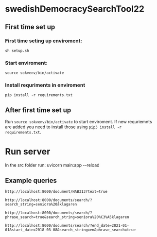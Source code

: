 # swedishDemocracySearchTool22

## First time set up
### First time seting up enviroment:
`sh setup.sh`

### Start enviroment:
`source sokvenv/bin/activate`

### Install requriments in enviroment
`pip install -r requirements.txt`

## After first time set up
Run `source sokvenv/bin/activate` to start enviroment. If new requriemnts are added you need to install those using `pip3 install -r requirements.txt`.

# Run server
In the src folder run:
uvicorn main:app --reload

## Example queries

`http://localhost:8000/document/HAB313?text=true`

`http://localhost:8000/documents/search/?search_string=seniora%20åklagaren`

`http://localhost:8000/documents/search/?phrase_search=true&search_string=seniora%20%C3%A5klagaren`

`http://localhost:8000/documents/search/?end_date=2021-01-01&start_date=2018-03-08&search_string=en&phrase_search=true`

